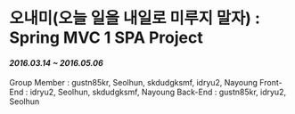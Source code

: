 # 오내미(오늘 일을 내일로 미루지 말자) : Spring MVC 1 SPA Project

#### *2016.03.14 ~ 2016.05.06*  

Group Member : gustn85kr, Seolhun, skdudgksmf, idryu2, Nayoung
Front-End : idryu2, Seolhun, skdudgksmf, Nayoung 
Back-End : gustn85kr, idryu2, Seolhun

